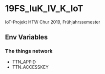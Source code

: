 # 19FS_IuK_IV_K_IoT
IoT-Projekt HTW Chur 2019, Frühjahrssemester

## Env Variables
### The things network
- TTN_APPID
- TTN_ACCESSKEY

